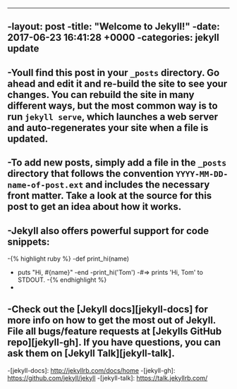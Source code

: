 ----
-layout: post
-title:  "Welcome to Jekyll!"
-date:   2017-06-23 16:41:28 +0000
-categories: jekyll update
----
-Youll find this post in your `_posts` directory. Go ahead and edit it and re-build the site to see your changes. You can rebuild the site in many different ways, but the most common way is to run `jekyll serve`, which launches a web server and auto-regenerates your site when a file is updated.
-
-To add new posts, simply add a file in the `_posts` directory that follows the convention `YYYY-MM-DD-name-of-post.ext` and includes the necessary front matter. Take a look at the source for this post to get an idea about how it works.
-
-Jekyll also offers powerful support for code snippets:
-
-{% highlight ruby %}
-def print_hi(name)
-  puts "Hi, #{name}"
-end
-print_hi('Tom')
-#=> prints 'Hi, Tom' to STDOUT.
-{% endhighlight %}
-
-Check out the [Jekyll docs][jekyll-docs] for more info on how to get the most out of Jekyll. File all bugs/feature requests at [Jekylls GitHub repo][jekyll-gh]. If you have questions, you can ask them on [Jekyll Talk][jekyll-talk].
-
-[jekyll-docs]: http://jekyllrb.com/docs/home
-[jekyll-gh]:   https://github.com/jekyll/jekyll
-[jekyll-talk]: https://talk.jekyllrb.com/

